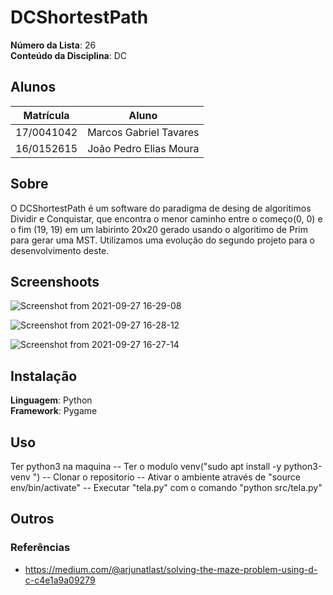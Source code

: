 # DCShortestPath


**Número da Lista**: 26<br>
**Conteúdo da Disciplina**: DC<br>

## Alunos
|Matrícula | Aluno |
| -- | -- |
| 17/0041042  |  Marcos Gabriel Tavares |
| 16/0152615  |  João Pedro Elias Moura |

## Sobre 
O DCShortestPath é um software do paradigma de desing de algoritimos Dividir e Conquistar, que encontra o menor caminho entre o começo(0, 0) e o fim (19, 19) em um labirinto 20x20 gerado usando o algoritimo de Prim para gerar uma MST. Utilizamos uma evolução do segundo projeto para o desenvolvimento deste. 

## Screenshoots
![Screenshot from 2021-09-27 16-29-08](https://user-images.githubusercontent.com/42779015/134972794-0797724d-67dc-40c8-bfd0-02d5e07eff56.png)

![Screenshot from 2021-09-27 16-28-12](https://user-images.githubusercontent.com/42779015/134972803-32ade0dd-414e-4a5f-9044-a4af8c06933a.png)

![Screenshot from 2021-09-27 16-27-14](https://user-images.githubusercontent.com/42779015/134972843-c5c9f0ad-38a0-4e7a-977a-7c59343b010a.png)


## Instalação 
**Linguagem**: Python<br>
**Framework**: Pygame<br>

## Uso 
Ter python3 na maquina
-- Ter o modulo venv("sudo apt install -y python3-venv
")
-- Clonar o repositorio
-- Ativar o ambiente através de "source env/bin/activate"
-- Executar "tela.py" com o comando "python src/tela.py"

## Outros 
### Referências
- <https://medium.com/@arjunatlast/solving-the-maze-problem-using-d-c-c4e1a9a09279>




